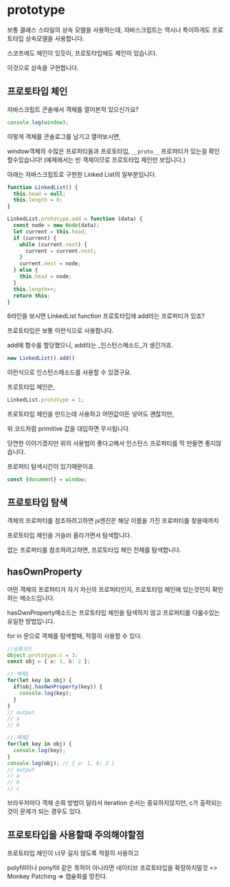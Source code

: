 # prototype

보통 클래스 스타일의 상속 모델을 사용하는데, 자바스크립트는 역시나 특이하게도 프로토타입 상속모델을 사용합니다.

스코프에도 체인이 있듯이, 프로토타입에도 체인이 있습니다.

이것으로 상속을 구현합니다.

## 프로토타입 체인

자바스크립트 콘솔에서 객체를 열어본적 있으신가요?

```javascript
console.log(window);
```

이렇게 객체를 콘솔로그를 남기고 열어보시면,

window객체의 수많은 프로퍼티들과 프로토타입, ```__proto__``` 프로퍼티가 있는걸 확인할수있습니다! \(예제에서는 빈 객체이므로 프로토타입 체인만 보입니다.\)

아래는 자바스크립트로 구현한 Linked List의 일부분입니다.

```javascript
function LinkedList() {
  this.head = null;
  this.length = 0;
}

LinkedList.prototype.add = function (data) {
  const node = new Node(data);
  let current = this.head;
  if (current) {
    while (current.next) {
      current = current.next;
    }
    current.next = node;
  } else {
    this.head = node;
  }
  this.length++;
  return this;
}
```

6라인을 보시면 LinkedList function 프로토타입에 add라는 프로퍼티가 있죠?

프로토타입은 보통 이런식으로 사용합니다.

add에 함수를 할당했으니, add라는 _인스턴스메소드_가 생긴거죠.

```javascript
new LinkedList().add()
```

이런식으로 인스턴스메소드를 사용할 수 있겠구요.

프로토타입 체인은,

```javascript
LinkedList.prototype = 1;
```

프로토타입 체인을 만드는데 사용하고 어떤값이든 넣어도 괜찮지만,

위 코드처럼 primitive 값을 대입하면 무시됩니다.

당연한 이야기겠지만 위의 사용법이 좋다고해서 인스턴스 프로퍼티를 막 만들면 좋지않습니다.

프로퍼티 탐색시간이 있기때문이죠

```javascript
const {document} = window;
```

## 프로토타입 탐색

객체의 프로퍼티를 참조하려고하면 js엔진은 해당 이름을 가진 프로퍼티를 찾을때까지

프로토타입 체인을 거슬러 올라가면서 탐색합니다.

없는 프로퍼티를 참조하려고하면, 프로토타입 체인 전체를 탐색합니다.

## hasOwnProperty

어떤 객체의 프로퍼티가 자기 자신의 프로퍼티인지, 프로토타입 체인에 있는것인지 확인하는 메소드입니다.

hasOwnProperty메소드는 프로토타입 체인을 탐색하지 않고 프로퍼티를 다룰수있는 유일한 방법입니다.

for in 문으로 객체를 탐색할때, 적절히 사용할 수 있다.

```javascript
//공통코드
Object.prototype.c = 3;
const obj = { a: 1, b: 2 };
```

```javascript
// 예제1
for(let key in obj) {
  if(obj.hasOwnProperty(key)) {
    console.log(key);
  }
}
// output
// a
// b
```

```javascript
// 예제2
for(let key in obj) {
  console.log(key);
}
console.log(obj); // { a: 1, b: 2 }
// output
// a
// b
// c
```

브라우저마다 객체 순회 방법이 달라서 iteration 순서는 중요하지않지만, c가 출력되는것이 문제가 되는 경우도 있다.

## 프로토타입을 사용할때 주의해야할점

프로토타입 체인이 너무 길지 않도록 적절히 사용하고

polyfill이나 ponyfill 같은 목적이 아니라면 네이티브 프로토타입을 확장하지말것 =&gt; Monkey Patching =&gt; 캡슐화를 망친다.

